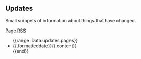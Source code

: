 ## Updates

Small snippets of information about things that have changed.

[Page RSS](/updates.xml)

<ul class="post-list">
{{range .Data.updates.pages}}
<li class="post-link"><span class="date">{{.formatteddate}}</span><span class="flex-2">{{.content}}</span></li>
{{end}}
</ul>
